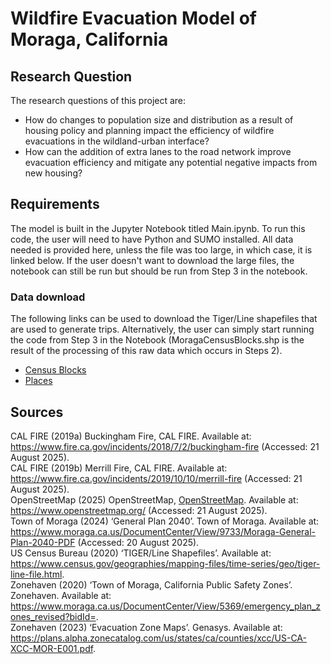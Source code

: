 # Wildfire Evacuation Model of Moraga, California
## Research Question
The research questions of this project are:
- How do changes to population size and distribution as a result of housing policy and planning impact the efficiency of wildfire evacuations in the wildland-urban interface?
- How can the addition of extra lanes to the road network improve evacuation efficiency and mitigate any potential negative impacts from new housing?
## Requirements
The model is built in the Jupyter Notebook titled Main.ipynb. To run this code, the user will need to have Python and SUMO installed. All data needed is provided here, unless the file was too large, in which case, it is linked below. If the user doesn't want to download the large files, the notebook can still be run but should be run from Step 3 in the notebook.
### Data download
The following links can be used to download the Tiger/Line shapefiles that are used to generate trips. Alternatively, the user can simply start running the code from Step 3 in the Notebook (MoragaCensusBlocks.shp is the result of the processing of this raw data which occurs in Steps 2).
- [Census Blocks](https://www.census.gov/cgi-bin/geo/shapefiles/index.php?year=2024&layergroup=Blocks+%282020%29)
- [Places](https://www.census.gov/cgi-bin/geo/shapefiles/index.php?year=2024&layergroup=Places)
## Sources
CAL FIRE (2019a) Buckingham Fire, CAL FIRE. Available at: https://www.fire.ca.gov/incidents/2018/7/2/buckingham-fire (Accessed: 21 August 2025).   
CAL FIRE (2019b) Merrill Fire, CAL FIRE. Available at: https://www.fire.ca.gov/incidents/2019/10/10/merrill-fire (Accessed: 21 August 2025).  
OpenStreetMap (2025) OpenStreetMap, [OpenStreetMap](https://www.openstreetmap.org/copyright). Available at: https://www.openstreetmap.org/ (Accessed: 21 August 2025).  
Town of Moraga (2024) ‘General Plan 2040’. Town of Moraga. Available at: https://www.moraga.ca.us/DocumentCenter/View/9733/Moraga-General-Plan-2040-PDF (Accessed: 20 August 2025).   
US Census Bureau (2020) ‘TIGER/Line Shapefiles’. Available at: https://www.census.gov/geographies/mapping-files/time-series/geo/tiger-line-file.html.  
Zonehaven (2020) ‘Town of Moraga, California Public Safety Zones’. Zonehaven. Available at: https://www.moraga.ca.us/DocumentCenter/View/5369/emergency_plan_zones_revised?bidId=.  
Zonehaven (2023) ‘Evacuation Zone Maps’. Genasys. Available at: https://plans.alpha.zonecatalog.com/us/states/ca/counties/xcc/US-CA-XCC-MOR-E001.pdf.  


